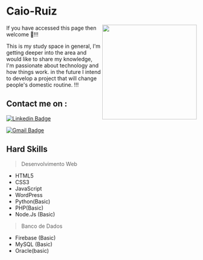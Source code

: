 # Caio-Ruiz

<img align="right" src="https://github.com/Caio-Ruiz-Romanato/Caio-Ruiz-Romanato/blob/main/2002.i201.017.programming%20coding%20development%20isometric.jpg" width="250"/>


If you have accessed this page then welcome 🙋!!!

This is my study space in general, I'm getting deeper into the area and would like to share my knowledge, I'm passionate about technology and how things work. in the future I intend to develop a project that will change people's domestic routine. !!!

## Contact me on : 

[![Linkedin Badge](https://img.shields.io/badge/-Caio%20Ruiz-0a66c2?style=flat-square&logo=Linkedin&logoColor=white&link=https://https://www.linkedin.com/in/caio-ruiz-5aa023187/)](https://www.linkedin.com/in/caio-ruiz-5aa023187/) 

[![Gmail Badge](https://img.shields.io/badge/-caioruizromanato@gmail.com-ea4335?style=flat-square&logo=Gmail&logoColor=white&link=mailto:caioruizromanato@gmail.com)](mailto:caioruizromanato@gmail.com)

## Hard Skills 

> Desenvolvimento Web 
- HTML5
- CSS3
- JavaScript
- WordPress
- Python(Basic)
- PHP(Basic)
- Node.Js (Basic)

> Banco de Dados 
- Firebase (Basic)
- MySQL (Basic)
- Oracle(basic)



